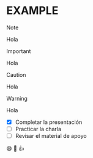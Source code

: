# EXAMPLE

> [!NOTE]
> Hola

> [!IMPORTANT]
> Hola

> [!CAUTION]
> Hola

> [!WARNING]
> Hola

- [x] Completar la presentación
- [ ] Practicar la charla
- [ ] Revisar el material de apoyo

:smile: :rocket: :+1:
